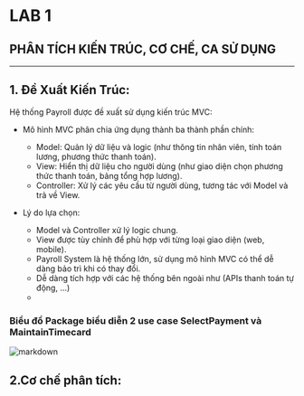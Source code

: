 # LAB 1  
## PHÂN TÍCH KIẾN TRÚC, CƠ CHẾ, CA SỬ DỤNG  

---

## 1. Đề Xuất Kiến Trúc: 
Hệ thống Payroll được đề xuất sử dụng kiến trúc MVC:
 - Mô hình MVC phân chia ứng dụng thành ba thành phần chính:
   - Model: Quản lý dữ liệu và logic (như thông tin nhân viên, tính toán lương, phương thức thanh toán).
   - View: Hiển thị dữ liệu cho người dùng (như giao diện chọn phương thức thanh toán, bảng tổng hợp lương).
   - Controller: Xử lý các yêu cầu từ người dùng, tương tác với Model và trả về View.

- Lý do lựa chọn:
   - Model và Controller xử lý logic chung.
   - View được tùy chỉnh để phù hợp với từng loại giao diện (web, mobile).
   - Payroll System là hệ thống lớn, sử dụng mô hình MVC có thể dễ dàng bảo trì khi có thay đổi.
   - Dễ dàng tích hợp với các hệ thống bên ngoài như (APIs thanh toán tự động, ...)
   - 
### Biểu đồ Package biểu diễn 2 use case SelectPayment và MaintainTimecard
![markdown](https://www.planttext.com/api/plantuml/png/V5HBQiCm4Dtx52AREj1Sm9GGQ5C8rBGq_Qo5DOr5P4jev0PJSh8kUgHUeN9asKfir-2FHZDlvhqP-VVxPuM6QbCL8eeYHRCztG6PfPA1c96lY91CK4IoBfIGDS39P2_E4i9BunObBI0XMwDvkNCMHUi2IfE2oQNrV0gNpiFm0ZAg6IRaWQEvUMdNIxjzZBgyPv4-kQdLHJu6XdA1WJ70yD0-d55Zm-_iqwrpMMbybteF7QbZT0pKUEDm2CNOWe3CjANTIrrqo1oLeFMZCboM6C-TTGVc5K5lIbMPU3vK8oWrfJQ_lNt98JZcyk3jZMGUdZBcpITJ0BVMMkgc-X3ZP4m1qNAB2_Vsmiq7t6zbQRGK0dIeG4kXt_G9b9QPXNGAMH7Y_oQX9V191MzwucSiXlPZu_fX9VDRuuqTbX5gSe5stOrUqW6qXGYhgZVXI1KZWsghkIBF8EYfupbNI3waRYV4ioKL0iaeGZJKRR5OzeSh8JHhv0ESy3m_3WcfL2FSbFTmJXEYeMIWfoBwWKdyCECuGp-f_UdgI8wqPOhbX6k7sJESy1mzC3tBgL96QQviKFCV_0C00F__0m00)

## 2.Cơ chế phân tích:
